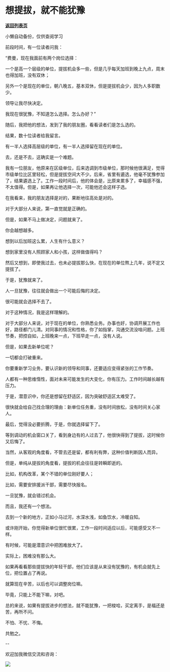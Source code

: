 # 想提拔，就不能犹豫

[**返回列表页**](/gzh/费曼的小茶馆)

小懒自动备份，仅供查阅学习

前段时间，有一位读者问我：  

“费曼，现在我面前有两个岗位选择：

一个是高一个层级的单位，提拔机会多一些，但是几乎每天加班到晚上九点，周末也得加班，没有双休；

另外一个是现在的单位，朝八晚五，基本双休，但是提拔机会少，因为人多职数少。  

领导让我尽快决定。

我现在很犹豫，不知道怎么选择。怎么办好？”

随后，我把他的想法，发到了我的朋友圈，看看读者们是怎么选的。

结果，数十位读者给我留言。  

有一半人选择高层级的单位，有一半人选择留在现在的单位。  

去，还是不去，这确实是一个难题。

我有一位朋友，他原来在区级单位，后来选调到市级单位，那时候他很满足，觉得市级单位比区里轻松，但是提拔空间大不少。后来，省里有遴选，他毫不犹豫参加了，结果遴选上了。工作一段时间后，他的体会是，比原来累多了，幸福感不强，不太值得。但是，如果再让他选择一次，可能他还会这样子选。

在我看来，我的朋友选择是对的，果断地往高处是对的。

对于大部分人来说，第一直觉就是正确的。  

但是，如果不马上做决定，问题就来了。  

你会越想越多。

想到以后加班这么累，人生有什么意义？

想到家里没有人照顾家人和小孩，这样做值得吗？

然后又想到，即使我过去，也未必提拔那么快，在现在的单位熬上几年，说不定又提拔了。  

于是，犹豫就来了。  

人一旦犹豫，往往就会做出一个可能后悔的决定。  

很可能就会选择不去了。  

对于这种情况，我是这样理解的。  

对于大部分人来说，对于现在的单位，你熟悉业务。办事也好，协调开展工作也好，路径都门儿清。对同事的情况和性格，你了如指掌，沟通交流没啥问题。上班节奏，把控自如，上班晚来一点，下班早走一点，没有人说。

但是，如果去新单位呢？  

一切都会打破重来。

你要重新学习业务，要认识新的领导和同事，还要适应变得紧张的工作节奏。  

人都有一种思维惰性，面对未来可能发生的大变化，你有压力。工作时间越长越有压力。

于是，潜意识中，你还是想留在舒适区，因为突破舒适区太难受了。

很快就会给自己找合理的理由：新单位任务重，没有时间放松，没有时间关心家人。

最后，觉得没必要折腾，于是，你就选择留下了。

等到调动的机会窗口关了，看到身边有的人过去了，他很快得到了提拔，这时候你又后悔了。

当然，从客观的角度看，不管去还是留，都有利有弊，这种价值判断因人而异。

但是，单纯从提拔的角度看，提拔的机会往往是转瞬即逝的。  

比如，机构改革，某个不错的单位刚好要人；  

比如，需要安排援派干部，需要尽快报名。

一旦犹豫，就会错过机会。  

而且，我还有一个想法。  

去到一个新的地方，正如小马过河，水深水浅，如鱼饮水，冷暖自知。  

或许刚开始，你觉得新单位很忙很累，工作一段时间适应以后，可能感受又不一样。

有时候，可能是潜意识中把困难放大了。  

实际上，困难没有那么大。

如果再看看那些提拔快的年轻干部，他们应该是从来没有犹豫的，有机会就先上位，把位置占了再说。

就算现在辛苦，以后也可以调整岗位嘛。

毕竟，只能上不能下嘛，对吧。  

总的来说，如果有提拔进步的想法，就不能犹豫，一把梭哈，买定离手，是福还是苦，再所不问。  

不怕、不忧、不悔。  

共勉之。

\--  

欢迎加我微信交流和咨询：  

![](https://mmbiz.qpic.cn/mmbiz_jpg/4ufdCXwkRArXJOgKic3pgrRsdiawr1ibm7mzPQvlZ8ceOlTw0g6TicS0NCIt6duqBrYAj2ElGykGf0WLqTeDmKEHJQ/640?wx_fmt=jpeg)

  

